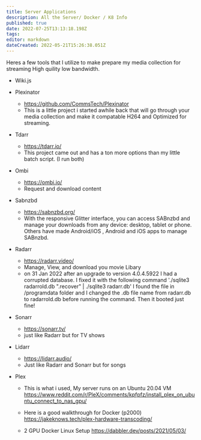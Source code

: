 ```yaml
---
title: Server Applications
description: All the Server/ Docker / K8 Info
published: true
date: 2022-07-25T13:13:18.198Z
tags: 
editor: markdown
dateCreated: 2022-05-21T15:26:38.051Z
---
```


Heres a few tools that I utilize to make prepare my media collection for streaming High quility low bandwidth.
- Wiki.js

- Plexinator
	- https://github.com/CommsTech/Plexinator
	- This is a little project i started awhile back that will go through your media collection and make it compatable H264 and Optimized for streaming.
	
- Tdarr
	- https://tdarr.io/
	- This project came out and has a ton more options than my little batch script. (I run both)
	
- Ombi
	- https://ombi.io/
	- Request and download content
	
- Sabnzbd
	- https://sabnzbd.org/
	- With the responsive Glitter interface, you can access SABnzbd and manage your downloads from any device: desktop, tablet or phone. Others have made Android/iOS , Android and iOS apps to manage SABnzbd.
		
- Radarr
	- https://radarr.video/
	- Manage, View, and download you movie Libary
	- on 31 Jan 2022 after an upgrade to version 4.0.4.5922 I had a corrupted database. I fixed it with the following command  './sqlite3 radarrold.db ".recover" | ./sqlite3 radarr.db' I found the file in /programdata folder and I changed the .db file name from radarr.db to radarrold.db before running the command. Then it booted just fine!

- Sonarr
	- https://sonarr.tv/
	- just like Radarr but for TV shows
	
- Lidarr
	- https://lidarr.audio/
	- Just like Radarr and Sonarr but for songs

- Plex
	- This is what i used, My server runs on an Ubuntu 20.04 VM
	https://www.reddit.com/r/PleX/comments/kpfpfz/install_plex_on_ubuntu_connect_to_nas_gpu/

	- Here is a good walkthrough for Docker (p2000)
	https://jakeknows.tech/plex-hardware-transcoding/

	- 2 GPU Docker Linux Setup
	https://dabbler.dev/posts/2021/05/03/